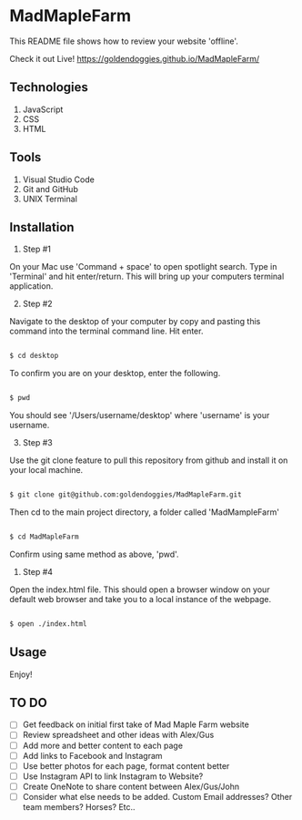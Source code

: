 # MadMapleFarm

This README file shows how to review your website 'offline'.

Check it out Live! https://goldendoggies.github.io/MadMapleFarm/

## Technologies
1. JavaScript
2. CSS
3. HTML


## Tools
1. Visual Studio Code
2. Git and GitHub
3. UNIX Terminal


## Installation

1. Step #1

On your Mac use 'Command + space' to open spotlight search. Type in 'Terminal' and hit enter/return. This will bring up your computers terminal application. 

2. Step #2

Navigate to the desktop of your computer by copy and pasting this command into the terminal command line. Hit enter.


```bash

$ cd desktop

```

To confirm you are on your desktop, enter the following. 

```bash

$ pwd

```

You should see '/Users/username/desktop' where 'username' is your username. 

3. Step #3

Use the git clone feature to pull this repository from github and install it on your local machine. 

```bash

$ git clone git@github.com:goldendoggies/MadMapleFarm.git

```

Then cd to the main project directory, a folder called 'MadMampleFarm'

```bash

$ cd MadMapleFarm

```

Confirm using same method as above, 'pwd'.

1. Step #4

Open the index.html file. This should open a browser window on your default web browser and take you to a local instance of the webpage.

```bash

$ open ./index.html

```

## Usage

Enjoy!

## TO DO
- [ ] Get feedback on initial first take of Mad Maple Farm website
- [ ] Review spreadsheet and other ideas with Alex/Gus
- [ ] Add more and better content to each page
- [ ] Add links to Facebook and Instagram
- [ ] Use better photos for each page, format content better
- [ ] Use Instagram API to link Instagram to Website? 
- [ ] Create OneNote to share content between Alex/Gus/John
- [ ] Consider what else needs to be added. Custom Email addresses? Other team members? Horses? Etc..